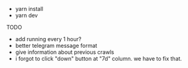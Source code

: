 - yarn install
- yarn dev

TODO 
- add running every 1 hour?
- better telegram message format
- give information about previous crawls
- i forgot to click "down" button at "7d" column. we have to fix that.
